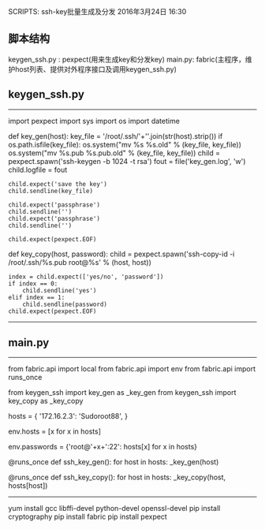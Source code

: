 SCRIPTS: ssh-key批量生成及分发
2016年3月24日
16:30
 
## 脚本结构
keygen_ssh.py : pexpect(用来生成key和分发key)
main.py: fabric(主程序，维护host列表、提供对外程序接口及调用keygen_ssh.py)
 ## keygen_ssh.py
**************************************************************
import pexpect
import sys
import os
import datetime
 
def key_gen(host):
    key_file = '/root/.ssh/'+''.join(str(host).strip())
    if os.path.isfile(key_file):
        os.system("mv %s %s.old" % (key_file, key_file))
        os.system("mv %s.pub %s.pub.old" % (key_file, key_file))
    child = pexpect.spawn('ssh-keygen -b 1024 -t rsa')
    fout = file('key_gen.log', 'w')
    child.logfile = fout
 
    child.expect('save the key')
    child.sendline(key_file)
 
    child.expect('passphrase')
    child.sendline('')
    child.expect('passphrase')
    child.sendline('')
 
    child.expect(pexpect.EOF)
 
def key_copy(host, password):
    child = pexpect.spawn('ssh-copy-id -i /root/.ssh/%s.pub root@%s' % (host,
    host))
 
    index = child.expect(['yes/no', 'password'])
    if index == 0:
        child.sendline('yes')
    elif index == 1:
        child.sendline(password)
    child.expect(pexpect.EOF)
**************************************************************
 ## main.py
**************************************************************
from fabric.api import local
from fabric.api import env
from fabric.api import runs_once
 
from keygen_ssh import key_gen as _key_gen
from keygen_ssh import key_copy as _key_copy
 
hosts = {
        '172.16.2.3': 'Sudoroot88',
}
 
env.hosts = [x for x in hosts]
 
env.passwords = {'root@'+x+':22': hosts[x] for x in hosts}
 
@runs_once
def ssh_key_gen():
    for host in hosts:
        _key_gen(host)
 
@runs_once
def ssh_key_copy():
    for host in hosts:
        _key_copy(host, hosts[host])
**************************************************************
 
yum install gcc libffi-devel python-devel openssl-devel
pip install cryptography
pip install fabric
pip install pexpect
